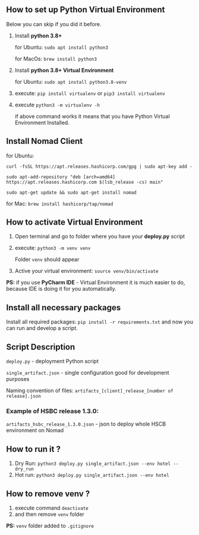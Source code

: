 ## How to set up Python Virtual Environment

Below you can skip if you did it before.

1. Install **python 3.8+**

    for Ubuntu: ``sudo apt install python3``

    for MacOs: ``brew install python3``

2. Install **python 3.8+ Virtual Environment**

    for Ubuntu: ``sudo apt install python3.8-venv``

4. execute: ``pip install virtualenv`` or ``pip3 install virtualenv``

5. execute ``python3 -m virtualenv -h``

   if above command works it means that you have Python Virtual Environment Installed.

## Install Nomad Client

for Ubuntu:

``curl -fsSL https://apt.releases.hashicorp.com/gpg | sudo apt-key add -``

``sudo apt-add-repository "deb [arch=amd64] https://apt.releases.hashicorp.com $(lsb_release -cs) main"``

``sudo apt-get update && sudo apt-get install nomad``

for Mac: ``brew install hashicorp/tap/nomad``

## How to activate Virtual Environment

1. Open terminal and go to folder where you have your **deploy.py** script

2. execute: ``python3 -m venv venv``

    Folder ``venv`` should appear

3. Active your virtual environment: ``source venv/bin/activate``

**PS:**
if you use **PyCharm IDE** - Virtual Environment it is much easier to do, because IDE is doing it for you automatically.

## Install all necessary packages

Install all required packages: ``pip install -r requirements.txt`` and now you can run and develop a script.

## Script Description

``deploy.py`` - deployment Python script

``single_artifact.json`` - single configuration good for development purposes

Naming convention of files: ``artifacts_[client]_release_[number of release].json``

### Example of HSBC release 1.3.0:
``artifacts_hsbc_release_1.3.0.json`` - json to deploy whole HSCB environment on Nomad

## How to run it ?
1. Dry Run: ``python3 deploy.py single_artifact.json --env hotel --dry_run``
2. Hot run: ``python3 deploy.py single_artifact.json --env hotel``

## How to remove venv ?
1. execute command ``deactivate``
2. and then remove ``venv`` folder

**PS:** ``venv`` folder added to ``.gitignore``
